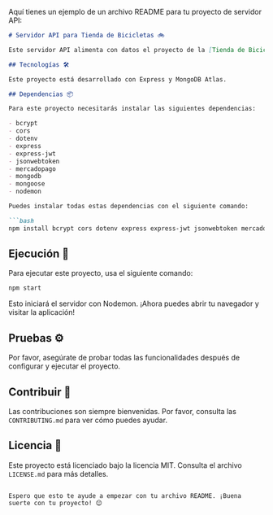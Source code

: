 Aquí tienes un ejemplo de un archivo README para tu proyecto de servidor API:

```markdown
# Servidor API para Tienda de Bicicletas 🚲

Este servidor API alimenta con datos el proyecto de la [Tienda de Bicicletas](https://github.com/ValladaresRolo/catalogFront). Los datos incluyen productos de bicicletas, registro y almacenamiento de usuarios, y conexión con Mercado Pago.

## Tecnologías 🛠️

Este proyecto está desarrollado con Express y MongoDB Atlas.

## Dependencias 📦

Para este proyecto necesitarás instalar las siguientes dependencias:

- bcrypt
- cors
- dotenv
- express
- express-jwt
- jsonwebtoken
- mercadopago
- mongodb
- mongoose
- nodemon

Puedes instalar todas estas dependencias con el siguiente comando:

```bash
npm install bcrypt cors dotenv express express-jwt jsonwebtoken mercadopago mongodb mongoose nodemon
```

## Ejecución 🚀

Para ejecutar este proyecto, usa el siguiente comando:

```bash
npm start
```

Esto iniciará el servidor con Nodemon. ¡Ahora puedes abrir tu navegador y visitar la aplicación!

## Pruebas ⚙️

Por favor, asegúrate de probar todas las funcionalidades después de configurar y ejecutar el proyecto.

## Contribuir 🤝

Las contribuciones son siempre bienvenidas. Por favor, consulta las `CONTRIBUTING.md` para ver cómo puedes ayudar.

## Licencia 📄

Este proyecto está licenciado bajo la licencia MIT. Consulta el archivo `LICENSE.md` para más detalles.
```

Espero que esto te ayude a empezar con tu archivo README. ¡Buena suerte con tu proyecto! 😊

